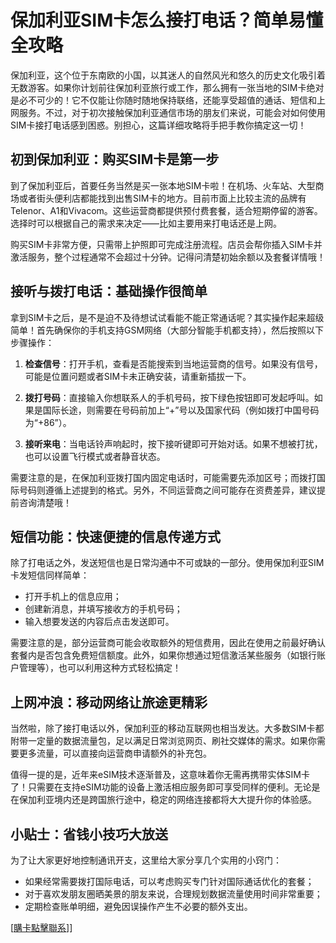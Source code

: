 # 保加利亚SIM卡怎么接打电话？简单易懂全攻略

保加利亚，这个位于东南欧的小国，以其迷人的自然风光和悠久的历史文化吸引着无数游客。如果你计划前往保加利亚旅行或工作，那么拥有一张当地的SIM卡绝对是必不可少的！它不仅能让你随时随地保持联络，还能享受超值的通话、短信和上网服务。不过，对于初次接触保加利亚通信市场的朋友们来说，可能会对如何使用SIM卡接打电话感到困惑。别担心，这篇详细攻略将手把手教你搞定这一切！

## 初到保加利亚：购买SIM卡是第一步

到了保加利亚后，首要任务当然是买一张本地SIM卡啦！在机场、火车站、大型商场或者街头便利店都能找到出售SIM卡的地方。目前市面上比较主流的品牌有Telenor、A1和Vivacom。这些运营商都提供预付费套餐，适合短期停留的游客。选择时可以根据自己的需求来决定——比如主要用来打电话还是上网。

购买SIM卡非常方便，只需带上护照即可完成注册流程。店员会帮你插入SIM卡并激活服务，整个过程通常不会超过十分钟。记得问清楚初始余额以及套餐详情哦！

## 接听与拨打电话：基础操作很简单

拿到SIM卡之后，是不是迫不及待想试试看能不能正常通话呢？其实操作起来超级简单！首先确保你的手机支持GSM网络（大部分智能手机都支持），然后按照以下步骤操作：

1. **检查信号**：打开手机，查看是否能搜索到当地运营商的信号。如果没有信号，可能是位置问题或者SIM卡未正确安装，请重新插拔一下。
   
2. **拨打号码**：直接输入你想联系人的手机号码，按下绿色按钮即可发起呼叫。如果是国际长途，则需要在号码前加上“+”号以及国家代码（例如拨打中国号码为“+86”）。

3. **接听来电**：当电话铃声响起时，按下接听键即可开始对话。如果不想被打扰，也可以设置飞行模式或者静音状态。

需要注意的是，在保加利亚拨打国内固定电话时，可能需要先添加区号；而拨打国际号码则遵循上述提到的格式。另外，不同运营商之间可能存在资费差异，建议提前咨询清楚哦！

## 短信功能：快速便捷的信息传递方式

除了打电话之外，发送短信也是日常沟通中不可或缺的一部分。使用保加利亚SIM卡发短信同样简单：

- 打开手机上的信息应用；
- 创建新消息，并填写接收方的手机号码；
- 输入想要发送的内容后点击发送即可。

需要注意的是，部分运营商可能会收取额外的短信费用，因此在使用之前最好确认套餐内是否包含免费短信额度。此外，如果你想通过短信激活某些服务（如银行账户管理等），也可以利用这种方式轻松搞定！

## 上网冲浪：移动网络让旅途更精彩

当然啦，除了接打电话以外，保加利亚的移动互联网也相当发达。大多数SIM卡都附带一定量的数据流量包，足以满足日常浏览网页、刷社交媒体的需求。如果你需要更多流量，可以直接向运营商申请额外的补充包。

值得一提的是，近年来eSIM技术逐渐普及，这意味着你无需再携带实体SIM卡了！只需要在支持eSIM功能的设备上激活相应服务即可享受同样的便利。无论是在保加利亚境内还是跨国旅行途中，稳定的网络连接都将大大提升你的体验感。

## 小贴士：省钱小技巧大放送

为了让大家更好地控制通讯开支，这里给大家分享几个实用的小窍门：

- 如果经常需要拨打国际电话，可以考虑购买专门针对国际通话优化的套餐；
- 对于喜欢发朋友圈晒美景的朋友来说，合理规划数据流量使用时间非常重要；
- 定期检查账单明细，避免因误操作产生不必要的额外支出。

[[購卡點擊聯系](https://t.me/s/esim1088)]]
